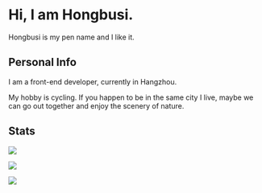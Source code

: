 # Hi, I am Hongbusi.

Hongbusi is my pen name and I like it. 

<!-- ## Personal Blog -->

## Personal Info

I am a front-end developer, currently in Hangzhou.

My hobby is cycling. If you happen to be in the same city I live, maybe we can go out together and enjoy the scenery of nature.

<!-- ## Projects -->

## Stats

![](https://github-readme-stats.vercel.app/api/top-langs/?username=Hongbusi&layout=compact)

![](https://github-readme-stats.vercel.app/api?username=Hongbusi&show_icons=true&icon_color=0366d6&text_color=24292e&bg_color=ffffff&hide_title=true)

![](https://komarev.com/ghpvc/?username=Hongbusi&color=red)

